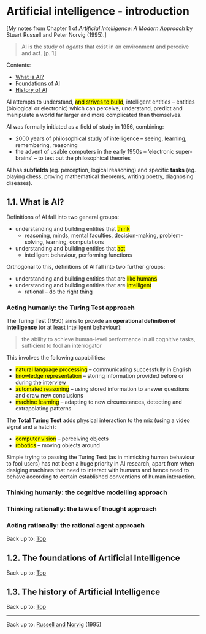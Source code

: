 # Artificial intelligence - introduction

\[My notes from Chapter 1 of *Artificial Intelligence: A Modern Approach* by Stuart Russell and Peter Norvig (1995).\]

> AI is the study of *agents* that exist in an environment and perceive and act. [p. 1]

Contents:
- [What is AI?](#11-what-is-ai)
- [Foundations of AI](#12-the-foundations-of-artificial-intelligence)
- [History of AI](#13-the-history-of-artificial-intelligence)

AI attempts to understand, <mark>and strives to build</mark>, intelligent entities – entities (biological or electronic) which can perceive, understand, predict and manipulate a world far larger and more complicated than themselves.

AI was formally initiated as a field of study in 1956, combining:
- 2000 years of philosophical study of intelligence – seeing, learning, remembering, reasoning
- the advent of usable computers in the early 1950s – ‘electronic super-brains’ – to test out the philosophical theories

AI has **subfields** (eg. perception, logical reasoning) and specific **tasks** (eg. playing chess, proving mathematical theorems, writing poetry, diagnosing diseases).

## 1.1. What is AI?

Definitions of AI fall into two general groups:
- understanding and building entities that <mark>think</mark>
  - reasoning, minds, mental faculties, decision-making, problem-solving, learning, computations
- understanding and building entities that <mark>act</mark>
  - intelligent behaviour, performing functions

Orthogonal to this, definitions of AI fall into two further groups:
- understanding and building entities that are <mark>like humans</mark>
- understanding and building entities that are <mark>intelligent</mark>
  - rational – do the right thing

### Acting humanly: the Turing Test approach

The Turing Test (1950) aims to provide an **operational definition of intelligence** (or at least intelligent behaviour):

> the ability to achieve human-level performance in all cognitive tasks, sufficient to fool an interrogator

This involves the following capabilities:
- <mark>natural language processing</mark> – communicating successfully in English
- <mark>knowledge representation</mark> – storing information provided before or during the interview
- <mark>automated reasoning</mark> – using stored information to answer questions and draw new conclusions
- <mark>machine learning</mark> – adapting to new circumstances, detecting and extrapolating patterns

The **Total Turing Test** adds physical interaction to the mix (using a video signal and a hatch):
- <mark>computer vision</mark> – perceiving objects
- <mark>robotics</mark> – moving objects around

Simple trying to passing the Turing Test (as in mimicking human behaviour to fool users) has not been a huge priority in AI research, apart from when desiging machines that need to interact with humans and hence need to behave according to certain established conventions of human interaction.

### Thinking humanly: the cognitive modelling approach

### Thinking rationally: the laws of thought approach

### Acting rationally: the rational agent approach

Back up to: [Top](#)

## 1.2. The foundations of Artificial Intelligence


Back up to: [Top](#)

## 1.3. The history of Artificial Intelligence

Back up to: [Top](#)



----

Back up to: [Russell and Norvig](index.md) (1995)
